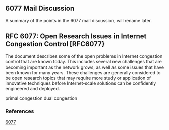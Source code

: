 ## 6077 Mail Discussion
A summary of the points in the 6077 mail discussion, will rename later.

## RFC 6077: Open Research Issues in Internet Congestion Control [RFC6077}
The document describes some of the open problems in Internet congestion control that are known today.  This includes several new challenges that are becoming important as the network grows, as well as some issues that have been known for many years.  These challenges are generally considered to be open research topics that may require more study or application of innovative techniques before Internet-scale solutions can be confidently engineered and deployed.

primal congestion
dual congestion













### References
[6077](https://tools.ietf.org/html/rfc6077)
